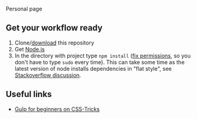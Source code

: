 Personal page

## Get your workflow ready
1. Clone/[download](https://github.com/alljamin/alljamin.github.io/archive/master.zip) this repository
2. Get [Node.js](https://nodejs.org/)
3. In the directory with project type ```npm install``` ([fix permissions](https://docs.npmjs.com/getting-started/fixing-npm-permissions), so you don't have to type ```sudo``` every time). This can take some time as the latest version of node installs dependencies in "flat style", see [Stackoverflow discussion](http://stackoverflow.com/questions/33794319/too-many-npm-modules-are-installed-after-execute-npm-install). 

## Useful links
- [Gulp for beginners on CSS-Tricks](https://css-tricks.com/gulp-for-beginners/)
